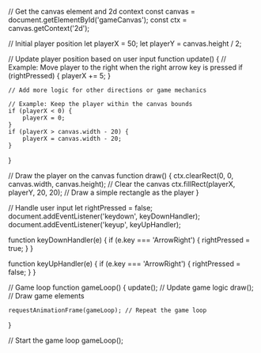 // Get the canvas element and 2d context
const canvas = document.getElementById('gameCanvas');
const ctx = canvas.getContext('2d');

// Initial player position
let playerX = 50;
let playerY = canvas.height / 2;

// Update player position based on user input
function update() {
    // Example: Move player to the right when the right arrow key is pressed
    if (rightPressed) {
        playerX += 5;
    }

    // Add more logic for other directions or game mechanics

    // Example: Keep the player within the canvas bounds
    if (playerX < 0) {
        playerX = 0;
    }
    if (playerX > canvas.width - 20) {
        playerX = canvas.width - 20;
    }
}

// Draw the player on the canvas
function draw() {
    ctx.clearRect(0, 0, canvas.width, canvas.height); // Clear the canvas
    ctx.fillRect(playerX, playerY, 20, 20); // Draw a simple rectangle as the player
}

// Handle user input
let rightPressed = false;
document.addEventListener('keydown', keyDownHandler);
document.addEventListener('keyup', keyUpHandler);

function keyDownHandler(e) {
    if (e.key === 'ArrowRight') {
        rightPressed = true;
    }
}

function keyUpHandler(e) {
    if (e.key === 'ArrowRight') {
        rightPressed = false;
    }
}

// Game loop
function gameLoop() {
    update(); // Update game logic
    draw(); // Draw game elements

    requestAnimationFrame(gameLoop); // Repeat the game loop
}

// Start the game loop
gameLoop();
